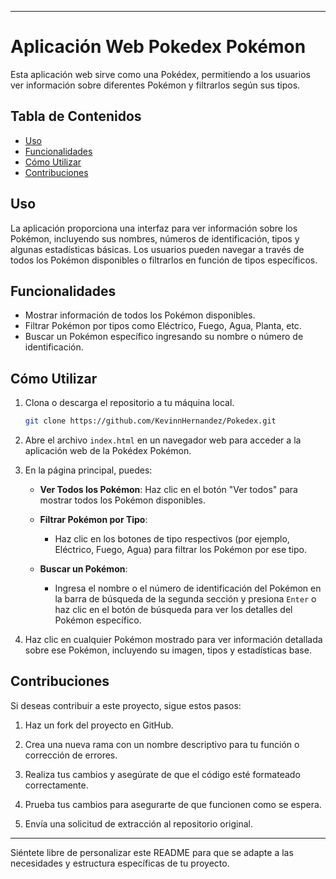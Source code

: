 
---

# Aplicación Web Pokedex Pokémon

Esta aplicación web sirve como una Pokédex, permitiendo a los usuarios ver información sobre diferentes Pokémon y filtrarlos según sus tipos.

## Tabla de Contenidos

- [Uso](#uso)
- [Funcionalidades](#funcionalidades)
- [Cómo Utilizar](#cómo-utilizar)
- [Contribuciones](#contribuciones)

## Uso

La aplicación proporciona una interfaz para ver información sobre los Pokémon, incluyendo sus nombres, números de identificación, tipos y algunas estadísticas básicas. Los usuarios pueden navegar a través de todos los Pokémon disponibles o filtrarlos en función de tipos específicos.

## Funcionalidades

- Mostrar información de todos los Pokémon disponibles.
- Filtrar Pokémon por tipos como Eléctrico, Fuego, Agua, Planta, etc.
- Buscar un Pokémon específico ingresando su nombre o número de identificación.

## Cómo Utilizar

1. Clona o descarga el repositorio a tu máquina local.

    ```bash
    git clone https://github.com/KevinnHernandez/Pokedex.git
    ```

2. Abre el archivo `index.html` en un navegador web para acceder a la aplicación web de la Pokédex Pokémon.

3. En la página principal, puedes:

   - **Ver Todos los Pokémon**: Haz clic en el botón "Ver todos" para mostrar todos los Pokémon disponibles.

   - **Filtrar Pokémon por Tipo**:
     - Haz clic en los botones de tipo respectivos (por ejemplo, Eléctrico, Fuego, Agua) para filtrar los Pokémon por ese tipo.

   - **Buscar un Pokémon**:
     - Ingresa el nombre o el número de identificación del Pokémon en la barra de búsqueda de la segunda sección y presiona `Enter` o haz clic en el botón de búsqueda para ver los detalles del Pokémon específico.

4. Haz clic en cualquier Pokémon mostrado para ver información detallada sobre ese Pokémon, incluyendo su imagen, tipos y estadísticas base.

## Contribuciones

Si deseas contribuir a este proyecto, sigue estos pasos:

1. Haz un fork del proyecto en GitHub.

2. Crea una nueva rama con un nombre descriptivo para tu función o corrección de errores.

3. Realiza tus cambios y asegúrate de que el código esté formateado correctamente.

4. Prueba tus cambios para asegurarte de que funcionen como se espera.

5. Envía una solicitud de extracción al repositorio original.


---

Siéntete libre de personalizar este README para que se adapte a las necesidades y estructura específicas de tu proyecto.